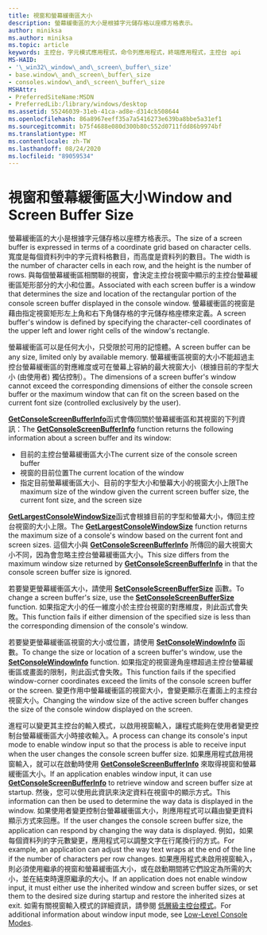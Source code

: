 ```yaml
---
title: 視窗和螢幕緩衝區大小
description: 螢幕緩衝區的大小是根據字元儲存格以座標方格表示。
author: miniksa
ms.author: miniksa
ms.topic: article
keywords: 主控台，字元模式應用程式，命令列應用程式，終端應用程式，主控台 api
MS-HAID:
- '\_win32\_window\_and\_screen\_buffer\_size'
- base.window\_and\_screen\_buffer\_size
- consoles.window\_and\_screen\_buffer\_size
MSHAttr:
- PreferredSiteName:MSDN
- PreferredLib:/library/windows/desktop
ms.assetid: 55246039-31eb-41ca-ad8e-d314cb508644
ms.openlocfilehash: 86a8967eeff35a7a5416273e639ba8bbe5a31ef1
ms.sourcegitcommit: b75f4688e080d300b80c552d0711fdd86b9974bf
ms.translationtype: MT
ms.contentlocale: zh-TW
ms.lasthandoff: 08/24/2020
ms.locfileid: "89059534"
---
```

# <a name="window-and-screen-buffer-size"></a><span data-ttu-id="64f2f-104">視窗和螢幕緩衝區大小</span><span class="sxs-lookup"><span data-stu-id="64f2f-104">Window and Screen Buffer Size</span></span>


<span data-ttu-id="64f2f-105">螢幕緩衝區的大小是根據字元儲存格以座標方格表示。</span><span class="sxs-lookup"><span data-stu-id="64f2f-105">The size of a screen buffer is expressed in terms of a coordinate grid based on character cells.</span></span> <span data-ttu-id="64f2f-106">寬度是每個資料列中的字元資料格數目，而高度是資料列的數目。</span><span class="sxs-lookup"><span data-stu-id="64f2f-106">The width is the number of character cells in each row, and the height is the number of rows.</span></span> <span data-ttu-id="64f2f-107">與每個螢幕緩衝區相關聯的視窗，會決定主控台視窗中顯示的主控台螢幕緩衝區矩形部分的大小和位置。</span><span class="sxs-lookup"><span data-stu-id="64f2f-107">Associated with each screen buffer is a window that determines the size and location of the rectangular portion of the console screen buffer displayed in the console window.</span></span> <span data-ttu-id="64f2f-108">螢幕緩衝區的視窗是藉由指定視窗矩形左上角和右下角儲存格的字元儲存格座標來定義。</span><span class="sxs-lookup"><span data-stu-id="64f2f-108">A screen buffer's window is defined by specifying the character-cell coordinates of the upper left and lower right cells of the window's rectangle.</span></span>

<span data-ttu-id="64f2f-109">螢幕緩衝區可以是任何大小，只受限於可用的記憶體。</span><span class="sxs-lookup"><span data-stu-id="64f2f-109">A screen buffer can be any size, limited only by available memory.</span></span> <span data-ttu-id="64f2f-110">螢幕緩衝區視窗的大小不能超過主控台螢幕緩衝區的對應維度或可在螢幕上容納的最大視窗大小（根據目前的字型大小 (由使用者) 獨佔控制）。</span><span class="sxs-lookup"><span data-stu-id="64f2f-110">The dimensions of a screen buffer's window cannot exceed the corresponding dimensions of either the console screen buffer or the maximum window that can fit on the screen based on the current font size (controlled exclusively by the user).</span></span>

<span data-ttu-id="64f2f-111">[**GetConsoleScreenBufferInfo**](getconsolescreenbufferinfo.md)函式會傳回關於螢幕緩衝區和其視窗的下列資訊：</span><span class="sxs-lookup"><span data-stu-id="64f2f-111">The [**GetConsoleScreenBufferInfo**](getconsolescreenbufferinfo.md) function returns the following information about a screen buffer and its window:</span></span>

- <span data-ttu-id="64f2f-112">目前的主控台螢幕緩衝區大小</span><span class="sxs-lookup"><span data-stu-id="64f2f-112">The current size of the console screen buffer</span></span>
- <span data-ttu-id="64f2f-113">視窗的目前位置</span><span class="sxs-lookup"><span data-stu-id="64f2f-113">The current location of the window</span></span>
- <span data-ttu-id="64f2f-114">指定目前螢幕緩衝區大小、目前的字型大小和螢幕大小的視窗大小上限</span><span class="sxs-lookup"><span data-stu-id="64f2f-114">The maximum size of the window given the current screen buffer size, the current font size, and the screen size</span></span>

<span data-ttu-id="64f2f-115">[**GetLargestConsoleWindowSize**](getlargestconsolewindowsize.md)函式會根據目前的字型和螢幕大小，傳回主控台視窗的大小上限。</span><span class="sxs-lookup"><span data-stu-id="64f2f-115">The [**GetLargestConsoleWindowSize**](getlargestconsolewindowsize.md) function returns the maximum size of a console's window based on the current font and screen sizes.</span></span> <span data-ttu-id="64f2f-116">這個大小與 [**GetConsoleScreenBufferInfo**](getconsolescreenbufferinfo.md) 所傳回的最大視窗大小不同，因為會忽略主控台螢幕緩衝區大小。</span><span class="sxs-lookup"><span data-stu-id="64f2f-116">This size differs from the maximum window size returned by [**GetConsoleScreenBufferInfo**](getconsolescreenbufferinfo.md) in that the console screen buffer size is ignored.</span></span>

<span data-ttu-id="64f2f-117">若要變更螢幕緩衝區大小，請使用 [**SetConsoleScreenBufferSize**](setconsolescreenbuffersize.md) 函數。</span><span class="sxs-lookup"><span data-stu-id="64f2f-117">To change a screen buffer's size, use the [**SetConsoleScreenBufferSize**](setconsolescreenbuffersize.md) function.</span></span> <span data-ttu-id="64f2f-118">如果指定大小的任一維度小於主控台視窗的對應維度，則此函式會失敗。</span><span class="sxs-lookup"><span data-stu-id="64f2f-118">This function fails if either dimension of the specified size is less than the corresponding dimension of the console's window.</span></span>

<span data-ttu-id="64f2f-119">若要變更螢幕緩衝區視窗的大小或位置，請使用 [**SetConsoleWindowInfo**](setconsolewindowinfo.md) 函數。</span><span class="sxs-lookup"><span data-stu-id="64f2f-119">To change the size or location of a screen buffer's window, use the [**SetConsoleWindowInfo**](setconsolewindowinfo.md) function.</span></span> <span data-ttu-id="64f2f-120">如果指定的視窗邊角座標超過主控台螢幕緩衝區或畫面的限制，則此函式會失敗。</span><span class="sxs-lookup"><span data-stu-id="64f2f-120">This function fails if the specified window-corner coordinates exceed the limits of the console screen buffer or the screen.</span></span> <span data-ttu-id="64f2f-121">變更作用中螢幕緩衝區的視窗大小，會變更顯示在畫面上的主控台視窗大小。</span><span class="sxs-lookup"><span data-stu-id="64f2f-121">Changing the window size of the active screen buffer changes the size of the console window displayed on the screen.</span></span>

<span data-ttu-id="64f2f-122">進程可以變更其主控台的輸入模式，以啟用視窗輸入，讓程式能夠在使用者變更控制台螢幕緩衝區大小時接收輸入。</span><span class="sxs-lookup"><span data-stu-id="64f2f-122">A process can change its console's input mode to enable window input so that the process is able to receive input when the user changes the console screen buffer size.</span></span> <span data-ttu-id="64f2f-123">如果應用程式啟用視窗輸入，就可以在啟動時使用 [**GetConsoleScreenBufferInfo**](getconsolescreenbufferinfo.md) 來取得視窗和螢幕緩衝區大小。</span><span class="sxs-lookup"><span data-stu-id="64f2f-123">If an application enables window input, it can use [**GetConsoleScreenBufferInfo**](getconsolescreenbufferinfo.md) to retrieve window and screen buffer size at startup.</span></span> <span data-ttu-id="64f2f-124">然後，您可以使用此資訊來決定資料在視窗中的顯示方式。</span><span class="sxs-lookup"><span data-stu-id="64f2f-124">This information can then be used to determine the way data is displayed in the window.</span></span> <span data-ttu-id="64f2f-125">如果使用者變更控制台螢幕緩衝區大小，則應用程式可以藉由變更資料顯示方式來回應。</span><span class="sxs-lookup"><span data-stu-id="64f2f-125">If the user changes the console screen buffer size, the application can respond by changing the way data is displayed.</span></span> <span data-ttu-id="64f2f-126">例如，如果每個資料列的字元數變更，應用程式可以調整文字在行尾換行的方式。</span><span class="sxs-lookup"><span data-stu-id="64f2f-126">For example, an application can adjust the way text wraps at the end of the line if the number of characters per row changes.</span></span> <span data-ttu-id="64f2f-127">如果應用程式未啟用視窗輸入，則必須使用繼承的視窗和螢幕緩衝區大小，或在啟動期間將它們設定為所需的大小，並在結束時還原繼承的大小。</span><span class="sxs-lookup"><span data-stu-id="64f2f-127">If an application does not enable window input, it must either use the inherited window and screen buffer sizes, or set them to the desired size during startup and restore the inherited sizes at exit.</span></span> <span data-ttu-id="64f2f-128">如需有關視窗輸入模式的詳細資訊，請參閱 [低層級主控台模式](low-level-console-modes.md)。</span><span class="sxs-lookup"><span data-stu-id="64f2f-128">For additional information about window input mode, see [Low-Level Console Modes](low-level-console-modes.md).</span></span>

 

 




